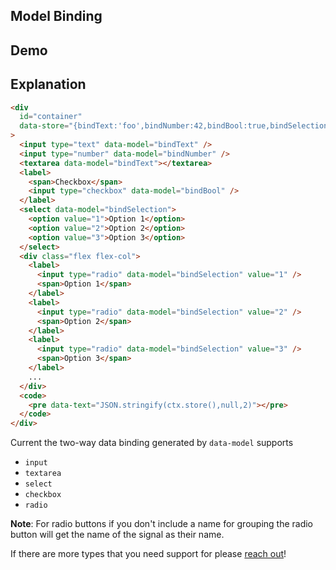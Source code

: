 ## Model Binding

## Demo

<div id="container" data-on-load="@get('/examples/model_binding/data')"></div>

## Explanation

```html
<div
  id="container"
  data-store="{bindText:'foo',bindNumber:42,bindBool:true,bindSelection:1}"
>
  <input type="text" data-model="bindText" />
  <input type="number" data-model="bindNumber" />
  <textarea data-model="bindText"></textarea>
  <label>
    <span>Checkbox</span>
    <input type="checkbox" data-model="bindBool" />
  </label>
  <select data-model="bindSelection">
    <option value="1">Option 1</option>
    <option value="2">Option 2</option>
    <option value="3">Option 3</option>
  </select>
  <div class="flex flex-col">
    <label>
      <input type="radio" data-model="bindSelection" value="1" />
      <span>Option 1</span>
    </label>
    <label>
      <input type="radio" data-model="bindSelection" value="2" />
      <span>Option 2</span>
    </label>
    <label>
      <input type="radio" data-model="bindSelection" value="3" />
      <span>Option 3</span>
    </label>
    ...
  </div>
  <code>
    <pre data-text="JSON.stringify(ctx.store(),null,2)"></pre>
  </code>
</div>
```

Current the two-way data binding generated by `data-model` supports

- `input`
- `textarea`
- `select`
- `checkbox`
- `radio`

**Note**: For radio buttons if you don't include a name for grouping the radio button will get the name of the signal as their name.

If there are more types that you need support for please [reach out](https://github.com/starfederation/datastar)!
